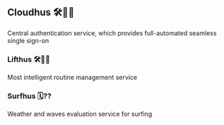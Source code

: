 ## Cloudhus 🛠️👷‍♂️
Central authentication service, which provides full-automated seamless single sign-on

### Lifthus 🛠️👷‍♂️
Most intelligent routine management service

### Surfhus 🗓️⁇
Weather and waves evaluation service for surfing
